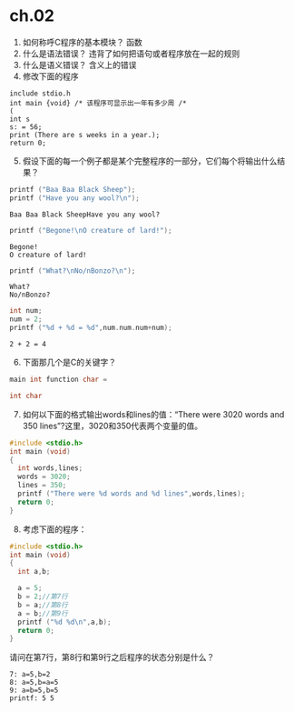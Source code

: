 # ch.02

1. 如何称呼C程序的基本模块？
函数
2. 什么是语法错误？
违背了如何把语句或者程序放在一起的规则
3. 什么是语义错误？
含义上的错误
4. 修改下面的程序
```
include stdio.h
int main {void} /* 该程序可显示出一年有多少周 /*
(
int s
s: = 56;
print (There are s weeks in a year.);
return 0;
```

5. 假设下面的每一个例子都是某个完整程序的一部分，它们每个将输出什么结果？
```c
printf ("Baa Baa Black Sheep");
printf ("Have you any wool?\n");
```
```
Baa Baa Black SheepHave you any wool?

```

```c
printf ("Begone!\nO creature of lard!");
```
```
Begone!
O creature of lard!
```

```c
printf ("What?\nNo/nBonzo?\n");
```
```
What?
No/nBonzo?

```

```c
int num;
num = 2;
printf ("%d + %d = %d",num.num.num+num);
```
```
2 + 2 = 4
```


6. 下面那几个是C的关键字？
```c
main int function char =
```
```c
int char
```
7. 如何以下面的格式输出words和lines的值：“There were 3020 words and 350 lines”?这里，3020和350代表两个变量的值。
```c
#include <stdio.h>
int main (void)
{
  int words,lines;
  words = 3020;
  lines = 350;
  printf ("There were %d words and %d lines",words,lines);
  return 0;
}
```

8. 考虑下面的程序：
```c
#include <stdio.h>
int main (void)
{
  int a,b;

  a = 5;
  b = 2;//第7行
  b = a;//第8行
  a = b;//第9行
  printf ("%d %d\n",a,b);
  return 0;
}
```

请问在第7行，第8行和第9行之后程序的状态分别是什么？
```
7: a=5,b=2
8: a=5,b=a=5
9: a=b=5,b=5
printf: 5 5
```
